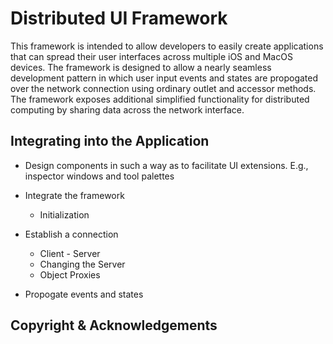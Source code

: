 Distributed UI Framework
========================

This framework is intended to allow developers to easily create applications that can spread their user interfaces 
across multiple iOS and MacOS devices.  The framework is designed to allow a nearly seamless development pattern
in which user input events and states are propogated over the network connection using ordinary outlet and accessor
methods.  The framework exposes additional simplified functionality for distributed computing by sharing data 
across the network interface.


Integrating into the Application
--------------------------------

* Design components in such a way as to facilitate UI extensions.  E.g., inspector windows and tool palettes

* Integrate the framework
	* Initialization

* Establish a connection
	* Client - Server
	* Changing the Server
	* Object Proxies

* Propogate events and states


Copyright & Acknowledgements
----------------------------